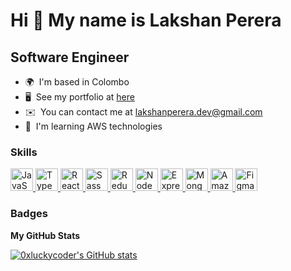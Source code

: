 Hi 👋 My name is Lakshan Perera
===============================

Software Engineer
-----------------

* 🌍  I'm based in Colombo
* 🖥️  See my portfolio at [here](http://0xluckycoder.github.io/)
* ✉️  You can contact me at [lakshanperera.dev@gmail.com](mailto:lakshanperera.dev@gmail.com)
* 🧠  I'm learning AWS technologies

### Skills


<p align="left">
    <a href="https://developer.mozilla.org/en-US/docs/Web/JavaScript" target="_blank" rel="noreferrer">
      <img src="https://raw.githubusercontent.com/danielcranney/readme-generator/main/public/icons/skills/javascript-colored.svg" alt="JavaScript" width="36" height="36">
    </a>
    <a href="https://www.typescriptlang.org/" target="_blank" rel="noreferrer">
      <img src="https://raw.githubusercontent.com/danielcranney/readme-generator/main/public/icons/skills/typescript-colored.svg" alt="TypeScript" width="36" height="36">
    </a>
    <a href="https://reactjs.org/" target="_blank" rel="noreferrer">
      <img src="https://raw.githubusercontent.com/danielcranney/readme-generator/main/public/icons/skills/react-colored.svg" alt="React" width="36" height="36">
    </a>
    <a href="https://sass-lang.com/" target="_blank" rel="noreferrer">
      <img src="https://raw.githubusercontent.com/danielcranney/readme-generator/main/public/icons/skills/sass-colored.svg" alt="Sass" width="36" height="36">
    </a>
    <a href="https://redux.js.org/" target="_blank" rel="noreferrer">
      <img src="https://raw.githubusercontent.com/danielcranney/readme-generator/main/public/icons/skills/redux-colored.svg" alt="Redux" width="36" height="36">
    </a>
    <a href="https://nodejs.org/en/" target="_blank" rel="noreferrer">
      <img src="https://raw.githubusercontent.com/danielcranney/readme-generator/main/public/icons/skills/nodejs-colored.svg" alt="NodeJS" width="36" height="36">
    </a>
    <a href="https://expressjs.com/" target="_blank" rel="noreferrer">
      <img src="https://raw.githubusercontent.com/danielcranney/readme-generator/main/public/icons/skills/express-colored.svg" alt="Express" width="36" height="36">
    </a>
    <a href="https://www.mongodb.com/" target="_blank" rel="noreferrer">
      <img src="https://raw.githubusercontent.com/danielcranney/readme-generator/main/public/icons/skills/mongodb-colored.svg" alt="MongoDB" width="36" height="36">
    </a>
    <a href="https://aws.amazon.com" target="_blank" rel="noreferrer">
      <img src="https://raw.githubusercontent.com/danielcranney/readme-generator/main/public/icons/skills/aws-colored.svg" alt="Amazon Web Services" width="36" height="36">
    </a>
    <a href="https://www.figma.com/" target="_blank" rel="noreferrer">
      <img src="https://raw.githubusercontent.com/danielcranney/readme-generator/main/public/icons/skills/figma-colored.svg" alt="Figma" width="36" height="36">
    </a>
  
</p>

### Badges

<b>My GitHub Stats</b>

<a href="http://www.github.com/0xluckycoder"><img src="https://github-readme-stats.vercel.app/api?username=0xluckycoder&show_icons=true&hide=&count_private=true&title_color=22c55e&text_color=ffffff&icon_color=22c55e&bg_color=1c1917&hide_border=true&show_icons=true" alt="0xluckycoder's GitHub stats" /></a>
